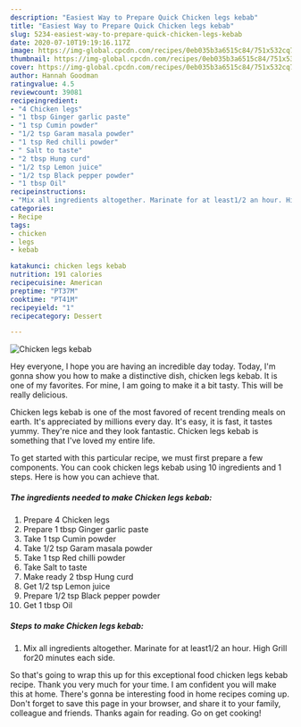 ```yaml
---
description: "Easiest Way to Prepare Quick Chicken legs kebab"
title: "Easiest Way to Prepare Quick Chicken legs kebab"
slug: 5234-easiest-way-to-prepare-quick-chicken-legs-kebab
date: 2020-07-10T19:19:16.117Z
image: https://img-global.cpcdn.com/recipes/0eb035b3a6515c84/751x532cq70/chicken-legs-kebab-recipe-main-photo.jpg
thumbnail: https://img-global.cpcdn.com/recipes/0eb035b3a6515c84/751x532cq70/chicken-legs-kebab-recipe-main-photo.jpg
cover: https://img-global.cpcdn.com/recipes/0eb035b3a6515c84/751x532cq70/chicken-legs-kebab-recipe-main-photo.jpg
author: Hannah Goodman
ratingvalue: 4.5
reviewcount: 39081
recipeingredient:
- "4 Chicken legs"
- "1 tbsp Ginger garlic paste"
- "1 tsp Cumin powder"
- "1/2 tsp Garam masala powder"
- "1 tsp Red chilli powder"
- " Salt to taste"
- "2 tbsp Hung curd"
- "1/2 tsp Lemon juice"
- "1/2 tsp Black pepper powder"
- "1 tbsp Oil"
recipeinstructions:
- "Mix all ingredients altogether. Marinate for at least1/2 an hour. High Grill for20 minutes each side."
categories:
- Recipe
tags:
- chicken
- legs
- kebab

katakunci: chicken legs kebab 
nutrition: 191 calories
recipecuisine: American
preptime: "PT37M"
cooktime: "PT41M"
recipeyield: "1"
recipecategory: Dessert

---
```



![Chicken legs kebab](https://img-global.cpcdn.com/recipes/0eb035b3a6515c84/751x532cq70/chicken-legs-kebab-recipe-main-photo.jpg)

Hey everyone, I hope you are having an incredible day today. Today, I'm gonna show you how to make a distinctive dish, chicken legs kebab. It is one of my favorites. For mine, I am going to make it a bit tasty. This will be really delicious.

Chicken legs kebab is one of the most favored of recent trending meals on earth. It's appreciated by millions every day. It's easy, it is fast, it tastes yummy. They're nice and they look fantastic. Chicken legs kebab is something that I've loved my entire life.




To get started with this particular recipe, we must first prepare a few components. You can cook chicken legs kebab using 10 ingredients and 1 steps. Here is how you can achieve that.

<!--inarticleads1-->

##### The ingredients needed to make Chicken legs kebab:

1. Prepare 4 Chicken legs
1. Prepare 1 tbsp Ginger garlic paste
1. Take 1 tsp Cumin powder
1. Take 1/2 tsp Garam masala powder
1. Take 1 tsp Red chilli powder
1. Take  Salt to taste
1. Make ready 2 tbsp Hung curd
1. Get 1/2 tsp Lemon juice
1. Prepare 1/2 tsp Black pepper powder
1. Get 1 tbsp Oil




<!--inarticleads2-->

##### Steps to make Chicken legs kebab:

1. Mix all ingredients altogether. Marinate for at least1/2 an hour. High Grill for20 minutes each side.




So that's going to wrap this up for this exceptional food chicken legs kebab recipe. Thank you very much for your time. I am confident you will make this at home. There's gonna be interesting food in home recipes coming up. Don't forget to save this page in your browser, and share it to your family, colleague and friends. Thanks again for reading. Go on get cooking!
